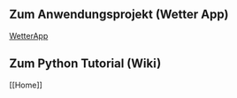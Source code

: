## Zum Anwendungsprojekt (Wetter App)

[WetterApp](https://projektarbeit-chatgpt-python-wetterapp.streamlit.app/)

## Zum Python Tutorial (Wiki)

[[Home]]
